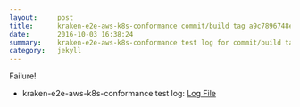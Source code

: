 ```yaml
---
layout:     post
title:      kraken-e2e-aws-k8s-conformance commit/build tag a9c7896748e80c20863ef31d1e3b4f419407a41b
date:       2016-10-03 16:38:24
summary:    kraken-e2e-aws-k8s-conformance test log for commit/build tag a9c7896748e80c20863ef31d1e3b4f419407a41b.
category:   jekyll
---
```


Failure!

- kraken-e2e-aws-k8s-conformance test log: [Log File](http://s3-us-west-2.amazonaws.com/kraken-e2e-logs/pipelet.kubeme.io/kraken-e2e-aws-k8s-conformance/88/build-log.txt)
